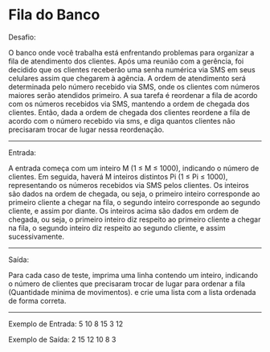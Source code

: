 # Fila do Banco

Desafio:

O banco onde você trabalha está enfrentando problemas para organizar 
a fila de atendimento dos clientes. Após uma reunião com a gerência, 
foi decidido que os clientes receberão uma senha numérica via SMS em seus celulares 
assim que chegarem à agência. A ordem de atendimento será determinada pelo número
recebido via SMS, onde os clientes com números maiores serão atendidos primeiro.
A sua tarefa é reordenar a fila de acordo com os números recebidos via SMS,
mantendo a ordem de chegada dos clientes. 
Então, dada a ordem de chegada dos clientes reordene a fila de
acordo com o número recebido via sms, e diga quantos clientes não
precisaram trocar de lugar nessa reordenação.

---

Entrada:

A entrada começa com um inteiro M (1 ≤ M ≤ 1000), indicando o número de clientes. 
Em seguida, haverá M inteiros distintos Pi (1 ≤ Pi ≤ 1000), 
representando os números recebidos via SMS pelos clientes. 
Os inteiros são dados na ordem de chegada, ou seja, 
o primeiro inteiro corresponde ao primeiro cliente a chegar na fila, 
o segundo inteiro corresponde ao segundo cliente, e assim por diante.
 Os inteiros acima são dados em ordem de chegada, ou seja, o primeiro
inteiro diz respeito ao primeiro cliente a chegar na fila, o segundo
inteiro diz respeito ao segundo cliente, e assim sucessivamente.

---

Saída:

Para cada caso de teste, imprima uma linha contendo um inteiro, 
indicando o número de clientes que precisaram trocar de lugar para ordenar a fila (Quantidade minima de movimentos). 
e crie uma lista com a lista ordenada de forma correta.

---

Exemplo de Entrada:
5
10 8 15 3 12

Exemplo de Saída:
2
15 12 10 8 3 